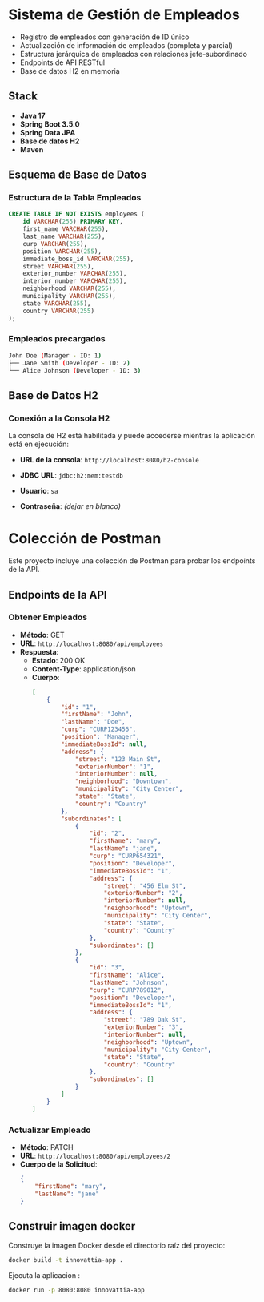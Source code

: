 # Sistema de Gestión de Empleados

- Registro de empleados con generación de ID único
- Actualización de información de empleados (completa y parcial)
- Estructura jerárquica de empleados con relaciones jefe-subordinado
- Endpoints de API RESTful
- Base de datos H2 en memoria

## Stack

- **Java 17**
- **Spring Boot 3.5.0**
- **Spring Data JPA**
- **Base de datos H2**
- **Maven**

## Esquema de Base de Datos

### Estructura de la Tabla Empleados

```sql
CREATE TABLE IF NOT EXISTS employees (
    id VARCHAR(255) PRIMARY KEY,
    first_name VARCHAR(255),
    last_name VARCHAR(255),
    curp VARCHAR(255),
    position VARCHAR(255),
    immediate_boss_id VARCHAR(255),
    street VARCHAR(255),
    exterior_number VARCHAR(255),
    interior_number VARCHAR(255),
    neighborhood VARCHAR(255),
    municipality VARCHAR(255),
    state VARCHAR(255),
    country VARCHAR(255)
);
```

### Empleados precargados 

```bash
John Doe (Manager - ID: 1)
├── Jane Smith (Developer - ID: 2)
└── Alice Johnson (Developer - ID: 3)
```

## Base de Datos H2
### Conexión a la Consola H2


La consola de H2 está habilitada y puede accederse mientras la aplicación está en ejecución:


- **URL de la consola**: `http://localhost:8080/h2-console`

- **JDBC URL**: `jdbc:h2:mem:testdb`

- **Usuario**: `sa`

- **Contraseña**: *(dejar en blanco)*

# Colección de Postman

Este proyecto incluye una colección de Postman para probar los endpoints de la API.

## Endpoints de la API

### Obtener Empleados

- **Método**: GET
- **URL**: `http://localhost:8080/api/employees`
- **Respuesta**:
    - **Estado**: 200 OK
    - **Content-Type**: application/json
    - **Cuerpo**:
      ```json
      [
          {
              "id": "1",
              "firstName": "John",
              "lastName": "Doe",
              "curp": "CURP123456",
              "position": "Manager",
              "immediateBossId": null,
              "address": {
                  "street": "123 Main St",
                  "exteriorNumber": "1",
                  "interiorNumber": null,
                  "neighborhood": "Downtown",
                  "municipality": "City Center",
                  "state": "State",
                  "country": "Country"
              },
              "subordinates": [
                  {
                      "id": "2",
                      "firstName": "mary",
                      "lastName": "jane",
                      "curp": "CURP654321",
                      "position": "Developer",
                      "immediateBossId": "1",
                      "address": {
                          "street": "456 Elm St",
                          "exteriorNumber": "2",
                          "interiorNumber": null,
                          "neighborhood": "Uptown",
                          "municipality": "City Center",
                          "state": "State",
                          "country": "Country"
                      },
                      "subordinates": []
                  },
                  {
                      "id": "3",
                      "firstName": "Alice",
                      "lastName": "Johnson",
                      "curp": "CURP789012",
                      "position": "Developer",
                      "immediateBossId": "1",
                      "address": {
                          "street": "789 Oak St",
                          "exteriorNumber": "3",
                          "interiorNumber": null,
                          "neighborhood": "Uptown",
                          "municipality": "City Center",
                          "state": "State",
                          "country": "Country"
                      },
                      "subordinates": []
                  }
              ]
          }
      ]
      ```

### Actualizar Empleado

- **Método**: PATCH
- **URL**: `http://localhost:8080/api/employees/2`
- **Cuerpo de la Solicitud**:
    ```json
    {
        "firstName": "mary",
        "lastName": "jane"
    }
    ```

## Construir imagen docker

Construye la imagen Docker desde el directorio raíz del proyecto:

```bash
docker build -t innovattia-app .
```


Ejecuta la aplicacion :

```bash
docker run -p 8080:8080 innovattia-app
```


